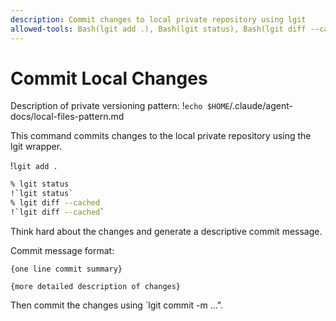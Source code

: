```yaml
---
description: Commit changes to local private repository using lgit
allowed-tools: Bash(lgit add .), Bash(lgit status), Bash(lgit diff --cached), Bash(lgit commit -m:*)
---
```


# Commit Local Changes

Description of private versioning pattern: !`echo $HOME`/.claude/agent-docs/local-files-pattern.md

This command commits changes to the local private repository using the lgit wrapper.

!`lgit add .`

```bash
% lgit status
!`lgit status`
% lgit diff --cached
!`lgit diff --cached`
```

Think hard about the changes and generate a descriptive commit message.

Commit message format:

```
{one line commit summary}

{more detailed description of changes}
```

Then commit the changes using `lgit commit -m ...".
